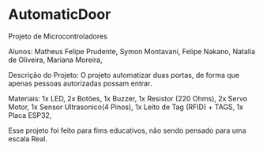 # AutomaticDoor
Projeto de Microcontroladores

Alunos:
Matheus Felipe Prudente,
Symon Montavani,
Felipe Nakano,
Natalia de Oliveira,
Mariana Moreira,

Descrição do Projeto: O projeto automatizar duas portas, de forma que apenas pessoas autorizadas possam entrar.

Materiais:
1x LED,
2x Botões,
1x Buzzer,
1x Resistor (220 Ohms),
2x Servo Motor,
1x Sensor Ultrasonico(4 Pinos),
1x Leito de Tag (RFID) + TAGS,
1x Placa ESP32,

Esse projeto foi feito para fims educativos, não sendo pensado para uma escala Real.
